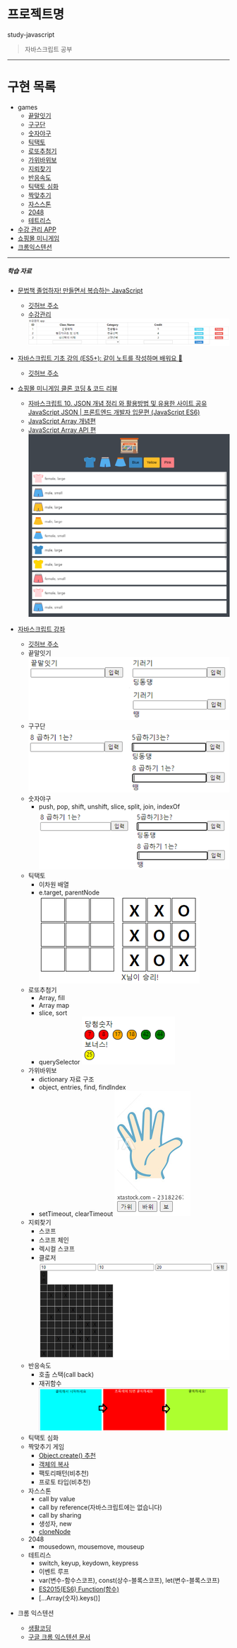# 프로젝트명
study-javascript
> 자바스크립트 공부
---
# 구현 목록
+ games
    + [끝말잇기](https://leedokchidok19.github.io/studyJavascript/webGame/끝말잇기.html)
    + [구구단](https://leedokchidok19.github.io/studyJavascript/webGame/구구단.html)
    + [숫자야구](https://leedokchidok19.github.io/studyJavascript/webGame/숫자야구.html)
    + [틱택토](https://leedokchidok19.github.io/studyJavascript/webGame/틱택토.html)
    + [로또추첨기](https://leedokchidok19.github.io/studyJavascript/webGame/로또.html)
    + [가위바위보](https://leedokchidok19.github.io/studyJavascript/webGame/가위바위보.html)
    + [지뢰찾기](https://leedokchidok19.github.io/studyJavascript/webGame/지뢰찾기.html)
    + [반응속도](https://leedokchidok19.github.io/studyJavascript/webGame/반응속도.html)
    + [틱택토 심화](https://leedokchidok19.github.io/studyJavascript/webGame/틱택토(컴퓨터).html)
    + [짝맞추기](https://leedokchidok19.github.io/studyJavascript/webGame/짝맞추기.html)
    + [자스스톤](https://leedokchidok19.github.io/studyJavascript/webGame/자스스톤.html)
    + [2048](https://leedokchidok19.github.io/studyJavascript/webGame/2048.html)
    + [테트리스](https://leedokchidok19.github.io/studyJavascript/webGame/테트리스.html)
+ [수강 관리 APP](https://leedokchidok19.github.io/studyJavascript/study/study.html)
+ [쇼핑몰 미니게임](https://leedokchidok19.github.io/studyJavascript/miniShopping/index.html)
+ [크롬익스텐션](https://chrome.google.com/webstore/detail/clone-frequencyof/mghhkmpidmmoaofemlmnaoobgcfcgdie)
---
##### 학습 자료
+ [문법책 졸업하자! 만들면서 복습하는 JavaScript](https://edu.goorm.io/learn/lecture/25046/%EB%AC%B8%EB%B2%95%EC%B1%85-%EC%A1%B8%EC%97%85%ED%95%98%EC%9E%90-%EB%A7%8C%EB%93%A4%EB%A9%B4%EC%84%9C-%EB%B3%B5%EC%8A%B5%ED%95%98%EB%8A%94-javascript)
    + [깃허브 주소](https://github.com/kangtegong/JS-project-class/tree/master/1-Handling-HTML-With-JS)
    + [수강관리](https://leedokchidok19.github.io/studyJavascript/study/study.html)   
    ![수강관리 APP 화면](images/study/study.PNG) 
+ [자바스크립트 기초 강의 (ES5+): 같이 노트를 작성하며 배워요 📒](https://www.youtube.com/watch?v=wcsVjmHrUQg&list=PLv2d7VI9OotTVOL4QmPfvJWPJvkmv6h-2)
    + [깃허브 주소](https://github.com/dream-ellie/learn-javascript)

+ [쇼핑몰 미니게임 클론 코딩 & 코드 리뷰](https://academy.dream-coding.com/courses/mini-shopping)
    + [자바스크립트 10. JSON 개념 정리 와 활용방법 및 유용한 사이트 공유 JavaScript JSON | 프론트엔드 개발자 입문편 (JavaScript ES6)](https://www.youtube.com/watch?v=FN_D4Ihs3LE&feature=youtu.be)
    + [JavaScript Array 개념편](https://youtu.be/yOdAVDuHUKQ)
    + [JavaScript Array API 편](https://youtu.be/3CUjtKJ7PJg)
    ![쇼핑몰 미니게임 화면](images/minishopping/minishopping.PNG)
+ [자바스크립트 강좌](https://www.youtube.com/watch?v=Qq2IJ2iEgWA&list=PLcqDmjxt30Rtbxbh4eJREOVekql_kWVmu)
    + [깃허브 주소](https://github.com/ZeroCho/webgame-lecture)
    + 끝말잇기
           ![끝말잇기 화면](images/webGame/끝말잇기.PNG)
    + 구구단
           ![구구단 화면](images/webGame/구구단.PNG)
    + 숫자야구
        + push, pop, shift, unshift, slice, split, join, indexOf
           ![숫자야구 화면](images/webGame/구구단.PNG)
    + 틱택토
        + 이차원 배열
        + e.target, parentNode
           ![틱택토 화면](images/webGame/틱택토.PNG)
    + 로또추첨기
        + Array, fill
        + Array map
        + slice, sort
        + querySelector
           ![로또추첨기](images/webGame/로또추첨기.PNG)
    + 가위바위보
        + dictionary 자료 구조
        + object, entries, find, findIndex
        + setTimeout, clearTimeout
           ![가위바위보](images/webGame/가위바위보.PNG)
    + 지뢰찾기
        + 스코프
        + 스코프 체인
        + 렉시컬 스코프
        + 클로저
           ![지뢰찾기](images/webGame/지뢰찾기.PNG)
    + 반응속도
        + 호출 스택(call back)
        + 재귀함수
           ![반응속도](images/webGame/반응속도.PNG)
    + 틱택토 심화
    + 짝맞추기 게임
        + [Object.create() 추천](https://developer.mozilla.org/ko/docs/Web/JavaScript/Reference/Global_Objects/Object/create)
        + [객체의 복사](https://www.zerocho.com/category/JavaScript/post/5750d384b73ae5152792188d)
        + 팩토리패턴(비추천)
        + 프로토 타입(비추천)
    + 자스스톤
        + call by value
        + call by reference(자바스크립트에는 없습니다)
        + call by sharing
        + 생성자, new
        + [cloneNode](https://webisfree.com/2015-05-06/[%EC%9E%90%EB%B0%94%EC%8A%A4%ED%81%AC%EB%A6%BD%ED%8A%B8]-clonenode()-%ED%95%A8%EC%88%98%EB%A5%BC-%EC%82%AC%EC%9A%A9%ED%95%B4-%EB%85%B8%EB%93%9C-%EB%B3%B5%EC%A0%9C%ED%95%98%EA%B8%B0)
    + 2048
        + mousedown, mousemove, mouseup
    + 테트리스
        + switch, keyup, keydown, keypress
        + 이벤트 루프
        + var(변수-함수스코프), const(상수-블록스코프), let(변수-블록스코프)
        + [ES2015(ES6) Function(함수)](https://www.zerocho.com/category/ECMAScript/post/5759abc132522e883c6f6dda)
        + [...Array(숫자).keys()]
+ 크롬 익스텐션
    + [생활코딩](https://opentutorials.org/module/2503/14051)
    + [구글 크롬 익스텐션 문서](https://support.google.com/chrome/a/answer/2714278?hl=ko)